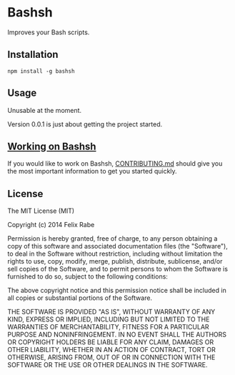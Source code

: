 Bashsh
======

Improves your Bash scripts.


Installation
------------

    npm install -g bashsh


Usage
-----

Unusable at the moment.

Version 0.0.1 is just about getting the project started.


[Working on Bashsh](./CONTRIBUTING.md)
--------------------------------------

If you would like to work on Bashsh, [CONTRIBUTING.md](./CONTRIBUTING.md) should give you the most important information to get you started quickly.


License
-------

The MIT License (MIT)

Copyright (c) 2014 Felix Rabe

Permission is hereby granted, free of charge, to any person obtaining a copy
of this software and associated documentation files (the "Software"), to deal
in the Software without restriction, including without limitation the rights
to use, copy, modify, merge, publish, distribute, sublicense, and/or sell
copies of the Software, and to permit persons to whom the Software is
furnished to do so, subject to the following conditions:

The above copyright notice and this permission notice shall be included in
all copies or substantial portions of the Software.

THE SOFTWARE IS PROVIDED "AS IS", WITHOUT WARRANTY OF ANY KIND, EXPRESS OR
IMPLIED, INCLUDING BUT NOT LIMITED TO THE WARRANTIES OF MERCHANTABILITY,
FITNESS FOR A PARTICULAR PURPOSE AND NONINFRINGEMENT. IN NO EVENT SHALL THE
AUTHORS OR COPYRIGHT HOLDERS BE LIABLE FOR ANY CLAIM, DAMAGES OR OTHER
LIABILITY, WHETHER IN AN ACTION OF CONTRACT, TORT OR OTHERWISE, ARISING FROM,
OUT OF OR IN CONNECTION WITH THE SOFTWARE OR THE USE OR OTHER DEALINGS IN
THE SOFTWARE.
